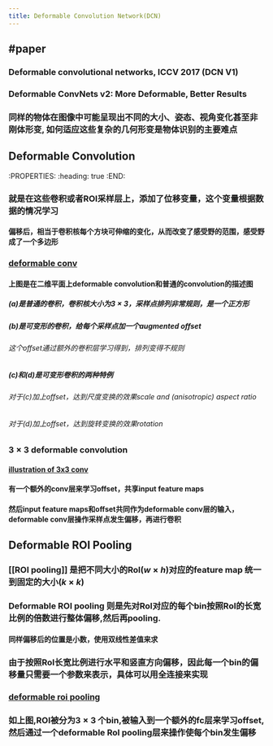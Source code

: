 ```yaml
---
title: Deformable Convolution Network(DCN)
---
```


## #paper
### Deformable convolutional networks, ICCV 2017 (DCN V1)
### Deformable ConvNets v2: More Deformable, Better Results
### 同样的物体在图像中可能呈现出不同的大小、姿态、视角变化甚至非刚体形变, 如何适应这些复杂的几何形变是物体识别的主要难点
## Deformable Convolution
:PROPERTIES:
:heading: true
:END:
### 就是在这些卷积或者ROI采样层上，添加了**位移变量**，这个变量根据数据的情况学习
#### 偏移后，相当于卷积核每个方块可伸缩的变化，从而改变了感受野的范围，感受野成了一个多边形
### [deformable conv](https://i.imgur.com/ABfMmYo.png)
#### 上图是在二维平面上deformable convolution和普通的convolution的描述图
##### (a)是普通的卷积，卷积核大小为$3\times 3$，采样点排列非常规则，是一个正方形
##### (b)是可变形的卷积，给每个采样点加一个augmented offset
###### 这个offset通过额外的卷积层学习得到，排列变得不规则
##### (c)和(d)是可变形卷积的两种特例
###### 对于(c)加上offset，达到尺度变换的效果scale and (anisotropic) aspect ratio
###### 对于(d)加上offset，达到旋转变换的效果rotation
### $3\times 3$ deformable convolution
#### [illustration of 3x3 conv](https://i.imgur.com/90ECFxe.png)
#### 有一个额外的conv层来学习offset，共享input feature maps
#### 然后input feature maps和offset共同作为deformable conv层的输入，deformable conv层操作采样点发生偏移，再进行卷积
## Deformable ROI Pooling
### [[ROI pooling]] 是把不同大小的RoI($w\times h$)对应的feature map 统一到固定的大小($k\times k$)
### Deformable ROI pooling 则是先对RoI对应的每个bin按照RoI的长宽比例的倍数进行整体偏移,然后再pooling.
#### 同样偏移后的位置是小数，使用双线性差值来求
### 由于按照RoI长宽比例进行水平和竖直方向偏移，因此每一个bin的偏移量只需要一个参数来表示，具体可以用全连接来实现
### [deformable roi pooling](https://i.imgur.com/f7fd1hq.png)
### 如上图,ROI被分为$3\times 3$ 个bin,被输入到一个额外的fc层来学习offset,然后通过一个deformable RoI pooling层来操作使每个bin发生偏移
